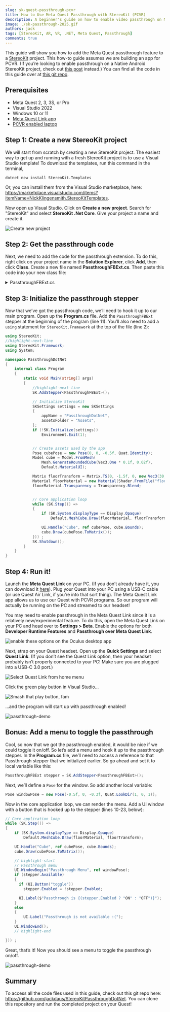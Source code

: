 ```yaml
---
slug: sk-quest-passthrough-pcvr
title: How to Use Meta Quest Passthrough with StereoKit (PCVR)
description: A beginner's guide on how to enable video passthrough on Meta Quest for a PCVR StereoKit project.
image: ./sk-passthrough-2025.gif
authors: jack
tags: [StereoKit, AR, VR, .NET, Meta Quest, Passthrough]
comments: true
---
```

This guide will show you how to add the Meta Quest passthrough feature to a [StereoKit](https://stereokit.net/) project. This how-to guide assumes we are building an app for PCVR.<!--truncate--> (If you’re looking to enable passthrough on a Native Android StereoKit project, check out [this post](/blog/passthrough-native-android) instead.) You can find all the code in this guide over at [this git repo](https://github.com/jackdaus/StereoKitPassthroughDotNet). 

## Prerequisites

- Meta Quest 2, 3, 3S, or Pro
- Visual Studio 2022
- Windows 10 or 11
- [Meta Quest Link app](https://www.meta.com/quest/setup/)
- [PCVR enabled laptop](https://www.meta.com/help/quest/articles/headsets-and-accessories/oculus-link/requirements-quest-link/) 

## Step 1: Create a new StereoKit project

We will start from scratch by creating a new StereoKit project. The easiest way to get up and running with a fresh StereoKit project is to use a Visual Studio template! To download the templates, run this command in the terminal, 
```
dotnet new install StereoKit.Templates
```

Or, you can install them from the Visual Studio marketplace, here: https://marketplace.visualstudio.com/items?itemName=NickKlingensmith.StereoKitTemplates. 

Now open up Visual Studio. Click on **Create a new project**. Search for "StereoKit" and select **StereoKit .Net Core**. Give your project a name and create it.

![Create new project](./creating-new-project.png)

## Step 2: Get the passthrough code

Next, we need to add the code for the passthrough extension. To do this, right click on your project name in the **Solution Explorer**, click **Add**, then click **Class**. Create a new file named **PassthroughFBExt.cs**. Then paste this code into your new class file:

<details>
<summary>PassthroughFBExt.cs</summary>

```csharp
// SPDX-License-Identifier: MIT
// The authors below grant copyright rights under the MIT license:
// Copyright (c) 2024 Nick Klingensmith
// Copyright (c) 2024 Qualcomm Technologies, Inc.

// This requires an addition to the Android Manifest to work on quest:
// <uses-feature android:name="com.oculus.feature.PASSTHROUGH" android:required="true" />
// And adding this to the application section can also improve the passthrough
// experience:
// <meta-data android:name="com.oculus.ossplash.background" android:value="passthrough-contextual"/>
//
// To work on Quest+Link, you may need to enable beta features in the Oculus
// app's settings.

using System;
using System.Runtime.InteropServices;

namespace StereoKit.Framework
{
	class PassthroughFBExt : IStepper
	{
		bool extAvailable;
		bool enabled;
		bool enableOnInitialize;
		XrPassthroughFB      activePassthrough = new XrPassthroughFB();
		XrPassthroughLayerFB activeLayer       = new XrPassthroughLayerFB();

		Color oldColor;
		bool  oldSky;

		public bool Available => extAvailable;
		public bool Enabled { get => enabled; set {
			if (extAvailable == false || enabled == value) return;
			if (value)
			{
				enabled = StartPassthrough();
			}
			else
			{
				PausePassthrough();
				enabled = false;
			}
		} }

		public PassthroughFBExt() : this(true) { }
		public PassthroughFBExt(bool enabled = true)
		{
			if (SK.IsInitialized)
				Log.Err("PassthroughFBExt must be constructed before StereoKit is initialized!");
			Backend.OpenXR.RequestExt("XR_FB_passthrough");
			enableOnInitialize = enabled;
		}

		public bool Initialize()
		{
			extAvailable =
				Backend.XRType == BackendXRType.OpenXR         &&
				Backend.OpenXR.ExtEnabled("XR_FB_passthrough") &&
				LoadBindings()                                 &&
				InitPassthrough();

			return true;
		}

		public void Step()
		{
			if (Enabled == false) return;

			XrCompositionLayerPassthroughFB layer = new XrCompositionLayerPassthroughFB(
				XrCompositionLayerFlags.BLEND_TEXTURE_SOURCE_ALPHA_BIT, activeLayer);
			Backend.OpenXR.AddCompositionLayer(layer, -1);
		}

		public void Shutdown()
		{
			if (!Enabled) return;
			Enabled = false;
			DestroyPassthrough();
		}

		bool InitPassthrough()
		{
			XrPassthroughFlagsFB flags = enableOnInitialize
				? XrPassthroughFlagsFB.IS_RUNNING_AT_CREATION_BIT_FB
				: XrPassthroughFlagsFB.None;

			XrResult result = xrCreatePassthroughFB(
				Backend.OpenXR.Session,
				new XrPassthroughCreateInfoFB(flags),
				out activePassthrough);
			if (result != XrResult.Success)
			{
				Log.Err($"xrCreatePassthroughFB failed: {result}");
				return false;
			}

			result = xrCreatePassthroughLayerFB(
				Backend.OpenXR.Session,
				new XrPassthroughLayerCreateInfoFB(activePassthrough, flags, XrPassthroughLayerPurposeFB.RECONSTRUCTION_FB),
				out activeLayer);
			if (result != XrResult.Success)
			{
				Log.Err($"xrCreatePassthroughLayerFB failed: {result}");
				return false;
			}

			enabled  = enableOnInitialize;
			StartSky();
			return true;
		}

		void DestroyPassthrough()
		{
			xrDestroyPassthroughLayerFB(activeLayer);
			xrDestroyPassthroughFB(activePassthrough);
		}

		bool StartPassthrough()
		{
			XrResult result = xrPassthroughStartFB(activePassthrough);
			if (result != XrResult.Success)
			{
				Log.Err($"xrPassthroughStartFB failed: {result}");
				return false;
			}

			result = xrPassthroughLayerResumeFB(activeLayer);
			if (result != XrResult.Success)
			{
				Log.Err($"xrPassthroughLayerResumeFB failed: {result}");
				return false;
			}

			StartSky();
			return true;
		}

		void StartSky()
		{
			oldColor = Renderer.ClearColor;
			oldSky   = Renderer.EnableSky;
			Renderer.ClearColor = Color.BlackTransparent;
			Renderer.EnableSky  = false;
		}

		void PausePassthrough()
		{
			XrResult result = xrPassthroughLayerPauseFB(activeLayer);
			if (result != XrResult.Success)
			{
				Log.Err($"xrPassthroughLayerPauseFB failed: {result}");
				return;
			}

			result = xrPassthroughPauseFB(activePassthrough);
			if (result != XrResult.Success)
			{
				Log.Err($"xrPassthroughPauseFB failed: {result}");
				return;
			}

			Renderer.ClearColor = oldColor;
			Renderer.EnableSky  = oldSky;
		}

		#region OpenXR native bindings and types
		enum XrStructureType : UInt64
		{
			XR_TYPE_PASSTHROUGH_CREATE_INFO_FB = 1000118001,
			XR_TYPE_PASSTHROUGH_LAYER_CREATE_INFO_FB = 1000118002,
			XR_TYPE_PASSTHROUGH_STYLE_FB = 1000118020,
			XR_TYPE_COMPOSITION_LAYER_PASSTHROUGH_FB = 1000118003,
		}
		enum XrPassthroughFlagsFB : UInt64
		{
			None = 0,
			IS_RUNNING_AT_CREATION_BIT_FB = 0x00000001,
			LAYER_DEPTH_BIT_FB = 0x00000002
		}
		enum XrCompositionLayerFlags : UInt64
		{
			None = 0,
			CORRECT_CHROMATIC_ABERRATION_BIT = 0x00000001,
			BLEND_TEXTURE_SOURCE_ALPHA_BIT = 0x00000002,
			UNPREMULTIPLIED_ALPHA_BIT = 0x00000004,
		}
		enum XrPassthroughLayerPurposeFB : UInt32
		{
			RECONSTRUCTION_FB = 0,
			PROJECTED_FB = 1,
			TRACKED_KEYBOARD_HANDS_FB = 1000203001,
			MAX_ENUM_FB = 0x7FFFFFFF,
		}
		enum XrResult : Int32
		{
			Success = 0,
		}

#pragma warning disable 0169 // handle is not "used", but required for interop
		[StructLayout(LayoutKind.Sequential)] struct XrPassthroughFB      { ulong handle; }
		[StructLayout(LayoutKind.Sequential)] struct XrPassthroughLayerFB { ulong handle; }
#pragma warning restore 0169


		[StructLayout(LayoutKind.Sequential)]
		struct XrPassthroughCreateInfoFB
		{
			private XrStructureType             type;
			public  IntPtr                      next;
			public  XrPassthroughFlagsFB        flags;

			public XrPassthroughCreateInfoFB(XrPassthroughFlagsFB passthroughFlags)
			{
				type  = XrStructureType.XR_TYPE_PASSTHROUGH_CREATE_INFO_FB;
				next  = IntPtr.Zero;
				flags = passthroughFlags;
			}
		}
		[StructLayout(LayoutKind.Sequential)]
		struct XrPassthroughLayerCreateInfoFB
		{
			private XrStructureType             type;
			public  IntPtr                      next;
			public  XrPassthroughFB             passthrough;
			public  XrPassthroughFlagsFB        flags;
			public  XrPassthroughLayerPurposeFB purpose;

			public XrPassthroughLayerCreateInfoFB(XrPassthroughFB passthrough, XrPassthroughFlagsFB flags, XrPassthroughLayerPurposeFB purpose)
			{
				type  = XrStructureType.XR_TYPE_PASSTHROUGH_LAYER_CREATE_INFO_FB;
				next  = IntPtr.Zero;
				this.passthrough = passthrough;
				this.flags       = flags;
				this.purpose     = purpose;
			}
		}
		[StructLayout(LayoutKind.Sequential)]
		struct XrPassthroughStyleFB
		{
			public XrStructureType             type;
			public IntPtr                      next;
			public float                       textureOpacityFactor;
			public Color                       edgeColor;
			public XrPassthroughStyleFB(float textureOpacityFactor, Color edgeColor)
			{
				type = XrStructureType.XR_TYPE_PASSTHROUGH_STYLE_FB;
				next = IntPtr.Zero;
				this.textureOpacityFactor = textureOpacityFactor;
				this.edgeColor            = edgeColor;
			}
		}
		[StructLayout(LayoutKind.Sequential)]
		struct XrCompositionLayerPassthroughFB
		{
			public XrStructureType             type;
			public IntPtr                      next;
			public XrCompositionLayerFlags     flags;
			public ulong                       space;
			public XrPassthroughLayerFB        layerHandle;
			public XrCompositionLayerPassthroughFB(XrCompositionLayerFlags flags, XrPassthroughLayerFB layerHandle)
			{
				type = XrStructureType.XR_TYPE_COMPOSITION_LAYER_PASSTHROUGH_FB;
				next = IntPtr.Zero;
				space = 0;
				this.flags = flags;
				this.layerHandle = layerHandle;
			}
		}

		delegate XrResult del_xrCreatePassthroughFB       (ulong session, [In] XrPassthroughCreateInfoFB createInfo, out XrPassthroughFB outPassthrough);
		delegate XrResult del_xrDestroyPassthroughFB      (XrPassthroughFB passthrough);
		delegate XrResult del_xrPassthroughStartFB        (XrPassthroughFB passthrough);
		delegate XrResult del_xrPassthroughPauseFB        (XrPassthroughFB passthrough);
		delegate XrResult del_xrCreatePassthroughLayerFB  (ulong session, [In] XrPassthroughLayerCreateInfoFB createInfo, out XrPassthroughLayerFB outLayer);
		delegate XrResult del_xrDestroyPassthroughLayerFB (XrPassthroughLayerFB layer);
		delegate XrResult del_xrPassthroughLayerPauseFB   (XrPassthroughLayerFB layer);
		delegate XrResult del_xrPassthroughLayerResumeFB  (XrPassthroughLayerFB layer);
		delegate XrResult del_xrPassthroughLayerSetStyleFB(XrPassthroughLayerFB layer, [In] XrPassthroughStyleFB style);

		del_xrCreatePassthroughFB        xrCreatePassthroughFB;
		del_xrDestroyPassthroughFB       xrDestroyPassthroughFB;
		del_xrPassthroughStartFB         xrPassthroughStartFB;
		del_xrPassthroughPauseFB         xrPassthroughPauseFB;
		del_xrCreatePassthroughLayerFB   xrCreatePassthroughLayerFB;
		del_xrDestroyPassthroughLayerFB  xrDestroyPassthroughLayerFB;
		del_xrPassthroughLayerPauseFB    xrPassthroughLayerPauseFB;
		del_xrPassthroughLayerResumeFB   xrPassthroughLayerResumeFB;
		del_xrPassthroughLayerSetStyleFB xrPassthroughLayerSetStyleFB;

		bool LoadBindings()
		{
			xrCreatePassthroughFB        = Backend.OpenXR.GetFunction<del_xrCreatePassthroughFB>       ("xrCreatePassthroughFB");
			xrDestroyPassthroughFB       = Backend.OpenXR.GetFunction<del_xrDestroyPassthroughFB>      ("xrDestroyPassthroughFB");
			xrPassthroughStartFB         = Backend.OpenXR.GetFunction<del_xrPassthroughStartFB>        ("xrPassthroughStartFB");
			xrPassthroughPauseFB         = Backend.OpenXR.GetFunction<del_xrPassthroughPauseFB>        ("xrPassthroughPauseFB");
			xrCreatePassthroughLayerFB   = Backend.OpenXR.GetFunction<del_xrCreatePassthroughLayerFB>  ("xrCreatePassthroughLayerFB");
			xrDestroyPassthroughLayerFB  = Backend.OpenXR.GetFunction<del_xrDestroyPassthroughLayerFB> ("xrDestroyPassthroughLayerFB");
			xrPassthroughLayerPauseFB    = Backend.OpenXR.GetFunction<del_xrPassthroughLayerPauseFB>   ("xrPassthroughLayerPauseFB");
			xrPassthroughLayerResumeFB   = Backend.OpenXR.GetFunction<del_xrPassthroughLayerResumeFB>  ("xrPassthroughLayerResumeFB");
			xrPassthroughLayerSetStyleFB = Backend.OpenXR.GetFunction<del_xrPassthroughLayerSetStyleFB>("xrPassthroughLayerSetStyleFB");

			return
				xrCreatePassthroughFB        != null &&
				xrDestroyPassthroughFB       != null &&
				xrPassthroughStartFB         != null &&
				xrPassthroughPauseFB         != null &&
				xrCreatePassthroughLayerFB   != null &&
				xrDestroyPassthroughLayerFB  != null &&
				xrPassthroughLayerPauseFB    != null &&
				xrPassthroughLayerResumeFB   != null &&
				xrPassthroughLayerSetStyleFB != null;
		}
		#endregion
	}
}
```

For the latest version of this code, check out the source at: 

https://github.com/StereoKit/StereoKit/blob/master/Examples/StereoKitTest/Tools/PassthroughFBExt.cs 
</details>

## Step 3: Initialize the passthrough stepper

Now that we’ve got the passthrough code, we’ll need to hook it up to our main program. Open up the **Program.cs** file. Add the `PassthroughFBExt` stepper at the beginning of the program (line 11). You’ll also need to add a `using` statement for `StereoKit.Framework` at the top of the file (line 2):

```csharp title="program.cs" showLineNumbers
using StereoKit;
//highlight-next-line
using StereoKit.Framework;
using System;

namespace PassthroughDotNet
{
    internal class Program
    {
        static void Main(string[] args)
        {
            //highlight-next-line
            SK.AddStepper<PassthroughFBExt>();

            // Initialize StereoKit
            SKSettings settings = new SKSettings
            {
                appName = "PassthroughDotNet",
                assetsFolder = "Assets",
            };
            if (!SK.Initialize(settings))
                Environment.Exit(1);


            // Create assets used by the app
            Pose cubePose = new Pose(0, 0, -0.5f, Quat.Identity);
            Model cube = Model.FromMesh(
                Mesh.GenerateRoundedCube(Vec3.One * 0.1f, 0.02f),
                Default.MaterialUI);

            Matrix floorTransform = Matrix.TS(0, -1.5f, 0, new Vec3(30, 0.1f, 30));
            Material floorMaterial = new Material(Shader.FromFile("floor.hlsl"));
            floorMaterial.Transparency = Transparency.Blend;


            // Core application loop
            while (SK.Step(() =>
            {
                if (SK.System.displayType == Display.Opaque)
                    Default.MeshCube.Draw(floorMaterial, floorTransform);

                UI.Handle("Cube", ref cubePose, cube.Bounds);
                cube.Draw(cubePose.ToMatrix());
            })) ;
            SK.Shutdown();
        }
    }
} 
```

## Step 4: Run it!

Launch the **Meta Quest Link** on your PC. (If you don’t already have it, you can download it [here](https://www.meta.com/quest/setup/)). Plug your Quest into your PC using a USB-C cable (or use Quest Air Link, if you’re into that sort thing). The Meta Quest Link app allows us to use our Quest with PCVR programs. So our program will actually be running on the PC and streamed to our headset! 

You may need to enable passthrough in the Meta Quest Link since it is a relatively new/experimental feature. To do this, open the Meta Quest Link on your PC and head over to **Settings > Beta**. Enable the options for both **Developer Runtime Features** and **Passthrough over Meta Quest Link**.

![enable these options on the Oculus desktop app](meta-quest-link-passthrough-settings.png)

Next, strap on your Quest headset. Open up the **Quick Settings** and select **Quest Link**. (If you don’t see the Quest Link option, then your headset probably isn’t properly connected to your PC! Make sure you are plugged into a USB-C 3.0 port.)

![Select Quest Link from home menu](launch-meta-quest-link.png)

Click the green play button in Visual Studio…

![Smash that play button, fam](launch-app.png)

…and the program will start up with passthrough enabled!

![passthrough-demo](sk-passthrough-2025.gif)

## Bonus: Add a menu to toggle the passthrough

Cool, so now that we got the passthrough enabled, it would be nice if we could toggle it on/off. So let’s add a menu and hook it up to the passthrough stepper. In the **Program.cs** file, we’ll need to access a reference to that Passthrough stepper that we initialized earlier. So go ahead and set it to local variable like this:

```csharp title="Program.cs"
PassthroughFBExt stepper = SK.AddStepper<PassthroughFBExt>();
```

Next, we’ll define a `Pose` for the window. So add another local variable:
```csharp title="Program.cs"
Pose windowPose = new Pose(-0.5f, 0, -0.3f, Quat.LookDir(1, 0, 1));
```

Now in the core application loop, we can render the menu. Add a UI window with a button that is hooked up to the stepper (lines 10-23, below):

```csharp title="Program.cs" showLineNumbers
// Core application loop
while (SK.Step(() =>
{
    if (SK.System.displayType == Display.Opaque)
        Default.MeshCube.Draw(floorMaterial, floorTransform);

    UI.Handle("Cube", ref cubePose, cube.Bounds);
    cube.Draw(cubePose.ToMatrix());

    // highlight-start
    // Passthrough menu
    UI.WindowBegin("Passthrough Menu", ref windowPose);
    if (stepper.Available)
    {
      if (UI.Button("toggle"))
        stepper.Enabled = !stepper.Enabled;

      UI.Label($"Passthrough is {(stepper.Enabled ? "ON" : "OFF")}");
    }
    else
    {
        UI.Label("Passthrough is not available :(");
    }
    UI.WindowEnd();
    // highlight-end

})) ;
```

Great, that’s it! Now you should see a menu to toggle the passthrough on/off.

![passthrough-demo](sk-passthrough-toggle-2025.gif) 

## Summary

To access all the code files used in this guide, check out this git repo here: https://github.com/jackdaus/StereoKitPassthroughDotNet. You can clone this repository and run the completed project on your Quest!